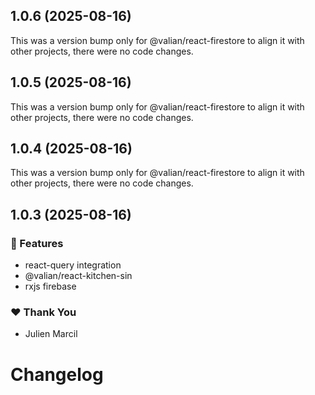 ## 1.0.6 (2025-08-16)

This was a version bump only for @valian/react-firestore to align it with other projects, there were no code changes.

## 1.0.5 (2025-08-16)

This was a version bump only for @valian/react-firestore to align it with other projects, there were no code changes.

## 1.0.4 (2025-08-16)

This was a version bump only for @valian/react-firestore to align it with other projects, there were no code changes.

## 1.0.3 (2025-08-16)

### 🚀 Features

- react-query integration
- @valian/react-kitchen-sin
- rxjs firebase

### ❤️ Thank You

- Julien Marcil

# Changelog

